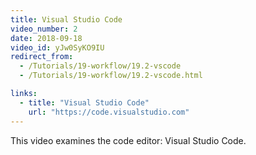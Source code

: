 ```yaml
---
title: Visual Studio Code
video_number: 2
date: 2018-09-18
video_id: yJw0SyKO9IU
redirect_from:
  - /Tutorials/19-workflow/19.2-vscode
  - /Tutorials/19-workflow/19.2-vscode.html

links:
  - title: "Visual Studio Code"
    url: "https://code.visualstudio.com"
---
```

This video examines the code editor: Visual Studio Code.
